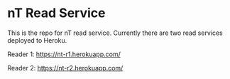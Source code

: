 # nT Read Service

This is the repo for nT read service. Currently there are two read services deployed to Heroku.

Reader 1: https://nt-r1.herokuapp.com/

Reader 2: https://nt-r2.herokuapp.com/